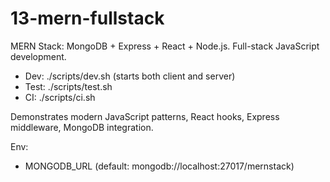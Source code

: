 # 13-mern-fullstack

MERN Stack: MongoDB + Express + React + Node.js. Full-stack JavaScript development.

- Dev: ./scripts/dev.sh (starts both client and server)
- Test: ./scripts/test.sh
- CI: ./scripts/ci.sh

Demonstrates modern JavaScript patterns, React hooks, Express middleware, MongoDB integration.

Env:
- MONGODB_URL (default: mongodb://localhost:27017/mernstack)
